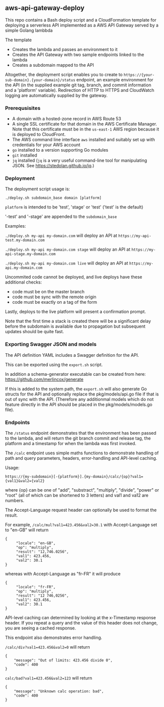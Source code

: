 ## aws-api-gateway-deploy

This repo contains a Bash deploy script and a CloudFormation template for deploying a serverless API implemented as a
 AWS API Gateway served by a simple Golang lambbda

The template

* Creates the lambda and passes an environment to it
* Creates the API Gateway with two sample endpoints linked to the lambda
* Creates a subdomain mapped to the API

Altogether, the deployment script enables you to create to `https://{your-sub-domain}.{your-domain}/status` endpoint,
 an example environment for the API (in the supplied example git tag, branch, and commit information and a 
'platform' variable). Redirection of HTTP to HTTPS and CloudWatch logging are automatically supplied by the gateway.

### Prerequsisites

* A domain with a hosted-zone record in AWS Route 53
* A single SSL certificate for that domain in the AWS Certificate Manager. Note that this certificate must be in the 
`us-east-1` AWS region because it is deployed to CloudFront.
* The AWS command line interface `aws` installed and suitably set up with credentials for your AWS account
* `go` installed to a version supporting Go modules
* `git` installed
* `jq` installed (`jq` is a very useful command-line tool for manipulating JSON. See https://stedolan.github.io/jq.)

### Deployment

The deployment script usage is:
 
 `./deploy.sh subdomain_base domain [platform]`

`platform` is intended to be 'test', 'stage' or 'test' ('test' is the default)

'-test' and '-stage' are appended to the `subdomain_base`

Examples: 

`./deploy.sh my-api my-domain.com` will deploy an API at `https://my-api-test.my-domain.com`

`./deploy.sh my-api my-domain.com stage` will deploy an API at `https://my-api-stage.my-domain.com`

`./deploy.sh my-api my-domain.com live` will deploy an API at `https://my-api.my-domain.com`

Uncommited code cannot be deployed, and live deploys have these additional checks:

* code must be on the master branch
* code must be sync with the remote origin
* code must be exactly on a tag of the form 

Lastly, deploys to the live platform will present a confirmation prompt.

Note that the first time a stack is created there will be a significant delay before the subdomain is available due to 
propagation but subsequent updates should be quite fast.

### Exporting Swagger JSON and models

The API definition YAML includes a Swagger definition for the API.

This can be exported using the `export.sh` script.

In addition a schema-generator executable can be created from here: https://github.com/merlincox/generate

If this is added to the system path, the `export.sh` will also generate Go structs for the API and optionally replace 
the pkg/models/api.go file if that is out of sync with the API. (Therefore any additionmal models which do not feature 
directly in the API should be placed in the pkg/models/models.go file).

### Endpoints

The `/status` endpoint demonstrates that the environment has been passed to the lambda, and will return the git branch
commit and release tag, the platform and a timestamp for when the lambda was first invoked.

The `/calc` endpoint uses simple maths functions to demonstrate handling of path and query parameters, headers, error-handling and API-level caching.

Usage:

`https://{my-subdomain}[-{platform}].{my-domain}/calc/{op}?val1={val1}&val2={val2}`

where {op} can be one of "add", "substract", "multiply", "divide", "power" or "root" (all of which can be shortened to 
3 letters) and val1 and va12 are numbers.

The Accept-Language request header can optionally be used to format the result.

For example, `/calc/mul?val1=423.456&val2=30.1` with Accept-Language set to "en-GB" will return

```
{
     "locale": "en-GB",
     "op": "multiply",
     "result": "12,746.0256",
     "val1": 423.456,
     "val2": 30.1
}
```
whereas with Accept-Language as "fr-FR" it will produce
```
{
     "locale": "fr-FR",
     "op": "multiply",
     "result": "12 746,0256",
     "val1": 423.456,
     "val2": 30.1
}
```

API-level caching can determined by looking at the x-Timestamp response header. If you repeat a query and the value of 
this header does not change, you are seeing a cached response.


This endpoint also demonstrates error handling.

`/calc/div?val1=423.456&val2=0` will return

```
{
    "message": "Out of limits: 423.456 divide 0",
    "code": 400
}

```

`calc/bad?val1=423.456&val2=123` will return

```
{
    "message": "Unknown calc operation: bad",
    "code": 400
}
```

